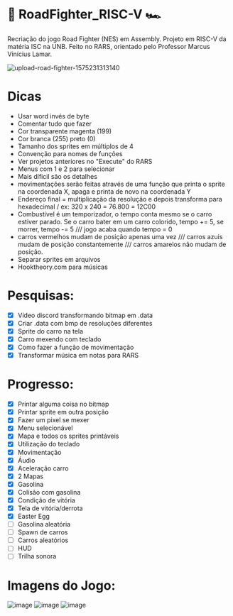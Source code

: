 # 🚗 RoadFighter_RISC-V 🏎
Recriação do jogo Road Fighter (NES) em Assembly. Projeto em RISC-V da matéria ISC na UNB. Feito no RARS, orientado pelo Professor Marcus Vinícius Lamar.

![upload-road-fighter-1575231313140](https://user-images.githubusercontent.com/64702639/160934977-a04cc4e6-6c98-43d6-b299-9f5ba6c1797d.jpeg)

# Dicas
- Usar word invés de byte
- Comentar tudo que fazer
- Cor transparente magenta (199)
- Cor branca (255) preto (0)
- Tamanho dos sprites em múltiplos de 4
- Convenção para nomes de funções
- Ver projetos anteriores no "Execute" do RARS
- Menus com 1 e 2 para selecionar
- Mais díficil são os detalhes
- movimentações serão feitas através de uma função que printa o sprite na coordenada X, apaga e printa de novo na coordenada Y
- Endereço final = multiplicação da resolução e depois transforma para hexadecimal / ex: 320 x 240 = 76.800 = 12C00
- Combustivel é um temporizador, o tempo conta mesmo se o carro estiver parado. Se o carro bater em um carro colorido, tempo += 5, se morrer, tempo -= 5 /// jogo acaba quando tempo = 0
- carros vermelhos mudam de posição apenas uma vez /// carros azuis mudam de posição constantemente /// carros amarelos não mudam de posição.
- Separar sprites em arquivos
- Hooktheory.com para músicas

# Pesquisas:
- [X] Vídeo discord transformando bitmap em .data
- [X] Criar .data com bmp de resoluções diferentes
- [X] Sprite do carro na tela
- [X] Carro mexendo com teclado
- [X] Como fazer a função de movimentação
- [X] Transformar música em notas para RARS

# Progresso:
- [X] Printar alguma coisa no bitmap
- [X] Printar sprite em outra posição
- [X] Fazer um pixel se mexer
- [X] Menu selecionável
- [X] Mapa e todos os sprites printáveis
- [X] Utilização do teclado
- [X] Movimentação
- [X] Áudio
- [X] Aceleração carro
- [X] 2 Mapas
- [X] Gasolina
- [X] Colisão com gasolina
- [X] Condição de vitória
- [X] Tela de vitória/derrota
- [X] Easter Egg
- [ ] Gasolina aleatória
- [ ] Spawn de carros
- [ ] Carros aleatórios
- [ ] HUD
- [ ] Trilha sonora

# Imagens do Jogo:
![image](https://user-images.githubusercontent.com/64702639/211206193-a1826350-3927-4b28-9952-7cb3ec99715c.png)
![image](https://user-images.githubusercontent.com/64702639/211206212-030fa244-e208-4aef-aa16-1a4955bf43d9.png)
![image](https://user-images.githubusercontent.com/64702639/211206219-485c2834-9c6c-4bba-9438-dbac4f60f7c4.png)
